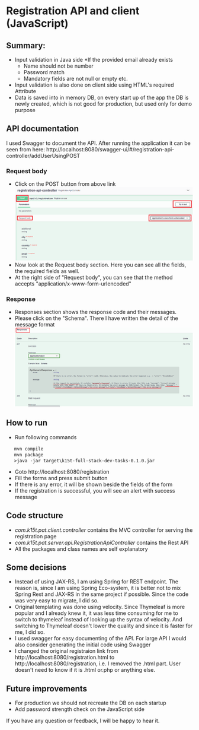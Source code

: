 # Registration API and client (JavaScript)

## Summary:
* Input validation in Java side 
  *If the provided email already exists
  * Name should not be number
  * Password match
  * Mandatory fields are not null or empty etc.
* Input validation is also done on client side using HTML's required Attribute
* Data is saved into in memory DB, on every start up of the app the DB is newly created, which is not good for production, but used only for demo purpose


## API documentation 
I used Swagger to document the API. 
After running the application it can be seen from here:
 http://localhost:8080/swagger-ui/#/registration-api-controller/addUserUsingPOST

 ### Request body
 - Click on the POST button from above link
 ![Request body](/doc/post-button-request-body-detail.png)
 - Now look at the Request body section. Here you can see all the fields, the required fields as well.
 - At the right side of "Request body", you can see that the method accepts "application/x-www-form-urlencoded"

 ### Response 
 - Responses section shows the response code and their messages.
 - Please click on the "Schema". There I have written the detail of the message format
 ![Response](/doc/response.png)
 
 ## How to run
 
 * Run following commands
 
 ```
	mvn compile
	mvn package
	>java -jar target\k15t-full-stack-dev-tasks-0.1.0.jar
 ```
 * Goto http://localhost:8080/registration
 * Fill the forms and press submit button
 * If there is any error, it will be shown beside the fields of the form
 * If the registration is successful, you will see an alert with success message 

## Code structure
 * *com.k15t.pat.client.controller* contains the MVC controller for serving the registration page  
 * *com.k15t.pat.server.api.RegistrationApiController* contains the Rest API
 * All the packages and class names are self explanatory
 
## Some decisions  
* Instead of using JAX-RS, I am using Spring for REST endpoint. 
The reason is, since I am using Spring Eco-system, it is better not to mix Spring Rest and JAX-RS
in the same project if possible. Since the code was very easy to migrate, I did so.
* Original templating was done using velocity. Since Thymeleaf is more popular and I already knew it,
it was less time consuming for me to switch to thymeleaf instead of looking up the syntax of velocity. And switching to Thymeleaf doesn't lower the quality and since it is faster for me, I did so.
* I used swagger for easy documenting of the API. For large API I would also consider generating the initial code using Swagger
* I changed the original registraion link from http://localhost:8080/registration.html to http://localhost:8080/registration, 
i.e. I removed the .html part. User doesn't need to know if it is .html or.php or anything else.

## Future improvements
- For production we should not recreate the DB on each startup
- Add password strength check on the JavaScript side 

If you have any question or feedback, I will be happy to hear it.